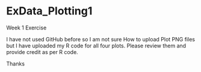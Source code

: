 ExData_Plotting1
================

Week 1 Exercise

I have not used GitHub before so I am not sure How to upload Plot PNG files but I have uploaded my R code for all four plots. Please review them and provide credit as per R code.

Thanks
